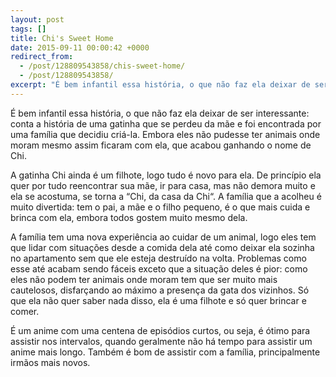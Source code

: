 ```yaml
---
layout: post
tags: []
title: Chi's Sweet Home
date: 2015-09-11 00:00:42 +0000
redirect_from:
  - /post/128809543858/chis-sweet-home/
  - /post/128809543858/
excerpt: "É bem infantil essa história, o que não faz ela deixar de ser interessante: conta a história de uma gatinha que se perdeu da mãe e foi encontrada por uma família que decidiu criá-la. Embora eles não pudesse ter animais onde moram mesmo assim ficaram com ela, que acabou ganhando o nome de Chi."
---
```


É bem infantil essa história, o que não faz ela deixar de ser
interessante: conta a história de uma gatinha que se perdeu da mãe e foi
encontrada por uma família que decidiu criá-la. Embora eles não pudesse
ter animais onde moram mesmo assim ficaram com ela, que acabou ganhando
o nome de Chi.

A gatinha Chi ainda é um filhote, logo tudo é novo para ela. De
princípio ela quer por tudo reencontrar sua mãe, ir para casa, mas não
demora muito e ela se acostuma, se torna a “Chi, da casa da Chi“. A
família que a acolheu é muito divertida: tem o pai, a mãe e o filho
pequeno, é o que mais cuida e brinca com ela, embora todos gostem muito
mesmo dela.

A família tem uma nova experiência ao cuidar de um animal, logo eles tem
que lidar com situações desde a comida dela até como deixar ela sozinha
no apartamento sem que ele esteja destruído na volta. Problemas como
esse até acabam sendo fáceis exceto que a situação deles é pior: como
eles não podem ter animais onde moram tem que ser muito mais cautelosos,
disfarçando ao máximo a presença da gata dos vizinhos. Só que ela não
quer saber nada disso, ela é uma filhote e só quer brincar e comer.

É um anime com uma centena de episódios curtos, ou seja, é ótimo para
assistir nos intervalos, quando geralmente não há tempo para assistir um
anime mais longo. Também é bom de assistir com a família, principalmente
irmãos mais novos.


